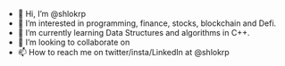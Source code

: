 - 👋 Hi, I’m @shlokrp
- 👀 I’m interested in programming, finance, stocks, blockchain and Defi.
- 🌱 I’m currently learning Data Structures and algorithms in C++.
- 💞️ I’m looking to collaborate on 
- 📫 How to reach me on twitter/insta/LinkedIn at @shlokrp

<!---
shlokrp/shlokrp is a ✨ special ✨ repository because its `README.md` (this file) appears on your GitHub profile.
You can click the Preview link to take a look at your changes.
--->
